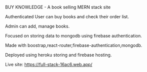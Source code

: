 BUY KNOWLEDGE - A book selling MERN stack site

Authenticated User can buy books and check their order list.

Admin can add, manage books.

Focused on storing data to mongodb using firebase authentication.

Made with boostrap,react-router,firebase-authentication,mongodb.

Deployed using heroku storing and firebase hosting.

Live site: https://full-stack-16ac6.web.app/
